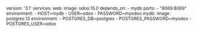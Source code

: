 <sub>

version: '3.1'
services:
  web:
    image: odoo:15.0
    depends_on:
    - mydb 
    ports:
    - "8069:8069"
    environment:
    - HOST=mydb
    - USER=odoo
    - PASSWORD=myodoo
  mydb:
    image: postgres:13
    environment:
    - POSTGRES_DB=postgres
    - POSTGRES_PASSWORD=myodoo
    - POSTGRES_USER=odoo

 </sub>
